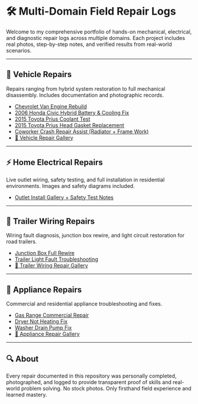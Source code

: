 # 🛠️ Multi-Domain Field Repair Logs

Welcome to my comprehensive portfolio of hands-on mechanical, electrical, and diagnostic repair logs across multiple domains. Each project includes real photos, step-by-step notes, and verified results from real-world scenarios.

---

## 🔧 Vehicle Repairs

Repairs ranging from hybrid system restoration to full mechanical disassembly. Includes documentation and photographic records.

- [Chevrolet Van Engine Rebuild](./vehicle-repair/chevrolet_van_engine_repair.md)
- [2006 Honda Civic Hybrid Battery & Cooling Fix](./vehicle-repair/honda_civic_hybrid_repair.md)
- [2015 Toyota Prius Coolant Test](./vehicle-repair/prius_coolant_test.md)
- [2015 Toyota Prius Head Gasket Replacement](./vehicle-repair/prius_head_gasket_log.md)
- [Coworker Crash Repair Assist (Radiator + Frame Work)](./vehicle-repair/coworker_crash_repair_assist.md)
- [📸 Vehicle Repair Gallery](./vehicle-repair/vehicle_repair_gallery.md)

---

## ⚡ Home Electrical Repairs

Live outlet wiring, safety testing, and full installation in residential environments. Images and safety diagrams included.

- [Outlet Install Gallery + Safety Test Notes](./home-electrical/outlet_install_gallery.md)

---

## 🔌 Trailer Wiring Repairs

Wiring fault diagnosis, junction box rewire, and light circuit restoration for road trailers.

- [Junction Box Full Rewire](./trailer-wiring/trailer_junction_box_rewire.md)
- [Trailer Light Fault Troubleshooting](./trailer-wiring/trailer_light_fault.md)
- [📸 Trailer Wiring Repair Gallery](./trailer-wiring/trailer_wiring_gallery.md)

---

## 🔧 Appliance Repairs

Commercial and residential appliance troubleshooting and fixes.

- [Gas Range Commercial Repair](./appliance-repair/commercial_gas-range_repair-log.md)
- [Dryer Not Heating Fix](./appliance-repair/dryer_not_heating.md)
- [Washer Drain Pump Fix](./appliance-repair/washer_drain_fix.md)
- [📸 Appliance Repair Gallery](./appliance-repair/appliance_repair_gallery.md)

---

## 🔍 About

Every repair documented in this repository was personally completed, photographed, and logged to provide transparent proof of skills and real-world problem solving. No stock photos. Only firsthand field experience and learned mastery.
